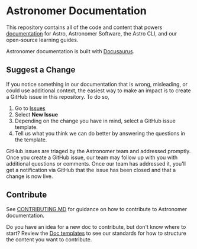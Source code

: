 # Astronomer Documentation

This repository contains all of the code and content that powers [documentation](http://www.astronomer.io/docs) for Astro, Astronomer Software, the Astro CLI, and our open-source learning guides.

Astronomer documentation is built with [Docusaurus](https://docusaurus.io/docs).

## Suggest a Change

If you notice something in our documentation that is wrong, misleading, or could use additional context, the easiest way to make an impact is to create a GitHub issue in this repository. To do so,

1. Go to [Issues](https://github.com/astronomer/docs/issues)
2. Select **New Issue**
3. Depending on the change you have in mind, select a GitHub issue template.
4. Tell us what you think we can do better by answering the questions in the template.

GitHub issues are triaged by the Astronomer team and addressed promptly. Once you create a GitHub issue, our team may follow up with you with additional questions or comments. Once our team has addressed it, you'll get a notification via GitHub that the issue has been closed and that a change is now live.

## Contribute

See [CONTRIBUTING.MD](https://github.com/astronomer/docs/blob/main/CONTRIBUTING.md) for guidance on how to contribute to Astronomer documentation.

Do you have an idea for a new doc to contribute, but don't know where to start? Review the [Doc templates](https://github.com/astronomer/docs/blob/main/doc-templates) to see our standards for how to structure the content you want to contribute.
